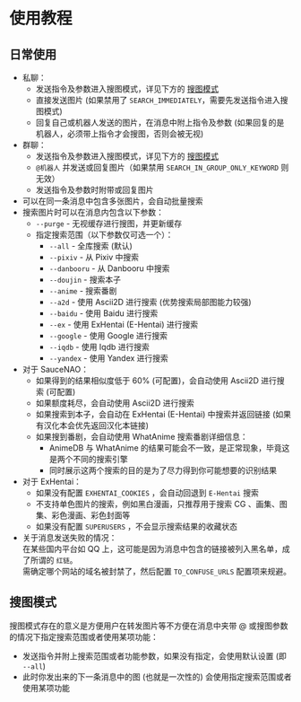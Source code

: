 # 使用教程

## 日常使用

- 私聊：
  - 发送指令及参数进入搜图模式，详见下方的 [搜图模式](#搜图模式)
  - 直接发送图片 (如果禁用了 `SEARCH_IMMEDIATELY`，需要先发送指令进入搜图模式)
  - 回复自己或机器人发送的图片，在消息中附上指令及参数 (如果回复的是机器人，必须带上指令才会搜图，否则会被无视)
- 群聊：
  - 发送指令及参数进入搜图模式，详见下方的 [搜图模式](#搜图模式)
  - `@机器人` 并发送或回复图片（如果禁用 `SEARCH_IN_GROUP_ONLY_KEYWORD` 则无效）
  - 发送指令及参数时附带或回复图片
- 可以在同一条消息中包含多张图片，会自动批量搜索
- 搜索图片时可以在消息内包含以下参数：
  - `--purge` - 无视缓存进行搜图，并更新缓存
  - 指定搜索范围（以下参数仅可选一个）：
    - `--all` - 全库搜索 (默认)
    - `--pixiv` - 从 Pixiv 中搜索
    - `--danbooru` - 从 Danbooru 中搜索
    - `--doujin` - 搜索本子
    - `--anime` - 搜索番剧
    - `--a2d` - 使用 Ascii2D 进行搜索 (优势搜索局部图能力较强)
    - `--baidu` - 使用 Baidu 进行搜索
    - `--ex` - 使用 ExHentai (E-Hentai) 进行搜索
    - `--google` - 使用 Google 进行搜索
    - `--iqdb` - 使用 Iqdb 进行搜索
    - `--yandex` - 使用 Yandex 进行搜索
- 对于 SauceNAO：
  - 如果得到的结果相似度低于 60% (可配置)，会自动使用 Ascii2D 进行搜索 (可配置)
  - 如果额度耗尽，会自动使用 Ascii2D 进行搜索
  - 如果搜索到本子，会自动在 ExHentai (E-Hentai) 中搜索并返回链接 (如果有汉化本会优先返回汉化本链接)
  - 如果搜到番剧，会自动使用 WhatAnime 搜索番剧详细信息：
    - AnimeDB 与 WhatAnime 的结果可能会不一致，是正常现象，毕竟这是两个不同的搜索引擎
    - 同时展示这两个搜索的目的是为了尽力得到你可能想要的识别结果
- 对于 ExHentai：
  - 如果没有配置 `EXHENTAI_COOKIES` ，会自动回退到 `E-Hentai` 搜索
  - 不支持单色图片的搜索，例如黑白漫画，只推荐用于搜索 CG 、画集、图集、彩色漫画、彩色封面等
  - 如果没有配置 `SUPERUSERS` ，不会显示搜索结果的收藏状态
- 关于消息发送失败的情况：  
  在某些国内平台如 QQ 上，这可能是因为消息中包含的链接被列入黑名单，成了所谓的 `红链`。  
  需确定哪个网站的域名被封禁了，然后配置 `TO_CONFUSE_URLS` 配置项来规避。

## 搜图模式

搜图模式存在的意义是方便用户在转发图片等不方便在消息中夹带 @ 或搜图参数的情况下指定搜索范围或者使用某项功能：

- 发送指令并附上搜索范围或者功能参数，如果没有指定，会使用默认设置 (即 `--all`)
- 此时你发出来的下一条消息中的图 (也就是一次性的) 会使用指定搜索范围或者使用某项功能
